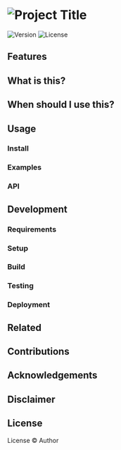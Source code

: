 # ![Project Title](https://placehold.co/1000x300?text=Project+Title)

<!-- Badges (Version/License/Tests) (https://shields.io/badges) -->

![Version](https://img.shields.io/badge/version-1.0.0-blue)
![License](https://img.shields.io/badge/license-MIT-green)

<!-- Links (Demo/Deployment/Website) -->

<!-- Summary (One sentence) -->

## Features

<!-- Checklist of features (optional) -->

## What is this?

<!-- Short description of what this repository/package/etc contains -->

## When should I use this?

<!-- When is this project useful, when not and what are alternatives? -->

## Usage

### Install

<!-- How to add it to your project -->

### Examples

<!-- Some useful/common examples -->

### API

<!-- API description/summary -->

## Development

### Requirements

<!-- Requirements to the development environment -->

### Setup

<!-- How to setup the development environment -->

### Build

<!-- How to build the project -->

### Testing

<!-- How to run tests -->

### Deployment

<!-- How to deploy the project -->

## Related

<!-- Related projects (optional) -->

## Contributions

<!-- Information for contributers -->

## Acknowledgements

<!-- Give credit to other projects, articles, etc. -->

## Disclaimer

<!-- Legal information (e.g. Not affiliated with a parent project) -->

## License

<!-- License information -->

License © Author
